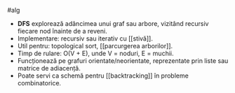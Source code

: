#alg
- **DFS** explorează adâncimea unui graf sau arbore, vizitând recursiv fiecare nod înainte de a reveni.
- Implementare: recursiv sau iterativ cu [[stivă]].
- Util pentru: topological sort, [[parcurgerea arborilor]].
- Timp de rulare: O(V + E), unde V = noduri, E = muchii.
- Funcționează pe grafuri orientate/neorientate, reprezentate prin liste sau matrice de adiacență.
- Poate servi ca schemă pentru [[backtracking]] în probleme combinatorice.

